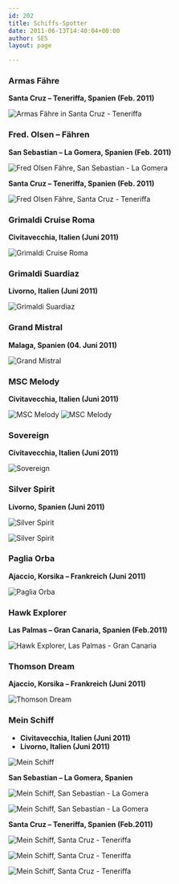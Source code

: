 ```yaml
---
id: 202
title: Schiffs-Spotter
date: 2011-06-13T14:40:04+00:00
author: SES
layout: page

---
```

### Armas Fähre

**Santa Cruz – Teneriffa, Spanien (Feb. 2011)**

![Armas Fähre in Santa Cruz - Teneriffa](/assets/2011/06/armas_teneriffa.jpg)

### Fred. Olsen – Fähren

**San Sebastian – La Gomera, Spanien (Feb. 2011)**

![Fred Olsen Fähre, San Sebastian - La Gomera](/assets/2011/06/fred_olsen_la_gomera.jpg)

**Santa Cruz – Teneriffa, Spanien (Feb. 2011)**

![Fred Olsen Fähre, Santa Cruz - Teneriffa](/assets/2011/06/fred_olsen_teneriffa.jpg)

### Grimaldi Cruise Roma

**Civitavecchia, Italien (Juni 2011)**

![Grimaldi Cruise Roma](/assets/2011/06/grimaldi_cruise_roma.jpg)

### Grimaldi Suardiaz

**Livorno, Italien (Juni 2011)**

![Grimaldi Suardiaz](/assets/2011/06/grimaldi_suardiaz.jpg)

### Grand Mistral

**Malaga, Spanien (04. Juni 2011)**

![Grand Mistral](/assets/2011/06/grand_mistral.jpg)

### MSC Melody

**Civitavecchia, Italien (Juni 2011)**

![MSC Melody](/assets/2011/06/msc_melody_civitavecchia_2.jpg)
![MSC Melody](/assets/2011/06/msc_melody_civitavecchia_1.jpg)

### Sovereign

**Civitavecchia, Italien (Juni 2011)**

![Sovereign](/assets/2011/06/sovereign_civitavecchia.jpg)

### Silver Spirit

**Livorno, Spanien (Juni 2011)**

![Silver Spirit](/assets/2011/06/silver_spirit_livorno_2.jpg)

![Silver Spirit](/assets/2011/06/silver_spirit_livorno_1.jpg)

### Paglia Orba

**Ajaccio, Korsika – Frankreich (Juni 2011)**

![Paglia Orba](/assets/2011/06/sncm_Paglia_Orba.jpg)

### Hawk Explorer

**Las Palmas – Gran Canaria, Spanien (Feb.2011)**

![Hawk Explorer, Las Palmas - Gran Canaria](/assets/2011/06/hawk_explorer_gran_canaria.jpg)

### Thomson Dream

**Ajaccio, Korsika – Frankreich (Juni 2011)**

![Thomson Dream ](/assets/2011/06/thomson_dream_ajaccio.jpg)

### Mein Schiff


* **Civitavecchia, Italien (Juni 2011)**
* **Livorno, Italien (Juni 2011)**

![Mein Schiff](/assets/2011/06/mein_schiff_civitavecchia.jpg)



**San Sebastian – La Gomera, Spanien**

![Mein Schiff, San Sebastian - La Gomera](/assets/2011/06/mein_schiff_la_gomera.jpg)

![Mein Schiff, San Sebastian - La Gomera](/assets/2011/06/mein_schiff_la_gomera_1.jpg)

**Santa Cruz – Teneriffa, Spanien (Feb.2011)**

![Mein Schiff, Santa Cruz - Teneriffa](/assets/2011/06/mein_schiff_teneriffa.jpg)

![Mein Schiff, Santa Cruz - Teneriffa](/assets/2011/06/mein_schiff_teneriffa_1.jpg)

![Mein Schiff, Santa Cruz - Teneriffa](/assets/2011/06/mein_schiff_teneriffa_2.jpg)

